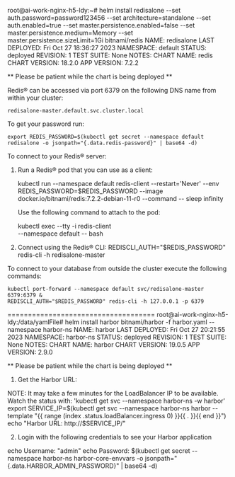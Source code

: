 root@ai-work-nginx-h5-ldy:~# helm install redisalone --set auth.password=password123456 --set  architecture=standalone --set  auth.enabled=true --set master.persistence.enabled=false --set master.persistence.medium=Memory --set master.persistence.sizeLimit=1Gi bitnami/redis
NAME: redisalone
LAST DEPLOYED: Fri Oct 27 18:36:27 2023
NAMESPACE: default
STATUS: deployed
REVISION: 1
TEST SUITE: None
NOTES:
CHART NAME: redis
CHART VERSION: 18.2.0
APP VERSION: 7.2.2

** Please be patient while the chart is being deployed **

Redis&reg; can be accessed via port 6379 on the following DNS name from within your cluster:

    redisalone-master.default.svc.cluster.local



To get your password run:

    export REDIS_PASSWORD=$(kubectl get secret --namespace default redisalone -o jsonpath="{.data.redis-password}" | base64 -d)

To connect to your Redis&reg; server:

1. Run a Redis&reg; pod that you can use as a client:

   kubectl run --namespace default redis-client --restart='Never'  --env REDIS_PASSWORD=$REDIS_PASSWORD  --image docker.io/bitnami/redis:7.2.2-debian-11-r0 --command -- sleep infinity

   Use the following command to attach to the pod:

   kubectl exec --tty -i redis-client \
   --namespace default -- bash

2. Connect using the Redis&reg; CLI:
   REDISCLI_AUTH="$REDIS_PASSWORD" redis-cli -h redisalone-master

To connect to your database from outside the cluster execute the following commands:

    kubectl port-forward --namespace default svc/redisalone-master 6379:6379 &
    REDISCLI_AUTH="$REDIS_PASSWORD" redis-cli -h 127.0.0.1 -p 6379


====================================
root@ai-work-nginx-h5-ldy:/data/yamlFile# helm install harbor bitnami/harbor -f  harbor.yaml --namespace harbor-ns
NAME: harbor
LAST DEPLOYED: Fri Oct 27 20:21:55 2023
NAMESPACE: harbor-ns
STATUS: deployed
REVISION: 1
TEST SUITE: None
NOTES:
CHART NAME: harbor
CHART VERSION: 19.0.5
APP VERSION: 2.9.0

** Please be patient while the chart is being deployed **

1. Get the Harbor URL:

  NOTE: It may take a few minutes for the LoadBalancer IP to be available.
        Watch the status with: 'kubectl get svc --namespace harbor-ns -w harbor'
    export SERVICE_IP=$(kubectl get svc --namespace harbor-ns harbor --template "{{ range (index .status.loadBalancer.ingress 0) }}{{ . }}{{ end }}")
    echo "Harbor URL: http://$SERVICE_IP/"

2. Login with the following credentials to see your Harbor application

  echo Username: "admin"
  echo Password: $(kubectl get secret --namespace harbor-ns harbor-core-envvars -o jsonpath="{.data.HARBOR_ADMIN_PASSWORD}" | base64 -d)